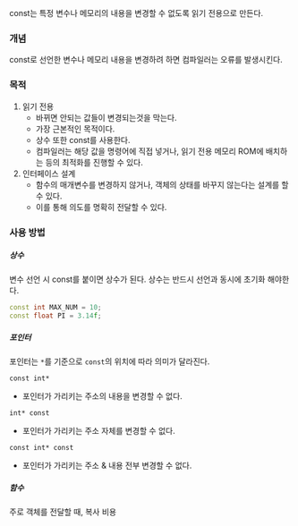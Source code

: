 const는 특정 변수나 메모리의 내용을 변경할 수 없도록 읽기 전용으로 만든다.

### 개념
const로 선언한 변수나 메모리 내용을 변경하려 하면 컴파일러는 오류를 발생시킨다.

### 목적
1. 읽기 전용
	- 바뀌면 안되는 값들이 변경되는것을 막는다.
	- 가장 근본적인 목적이다.
	- 상수 또한 const를 사용한다.
	- 컴파일러는 해당 값을 명령어에 직접 넣거나, 읽기 전용 메모리 ROM에 배치하는 등의 최적화를 진행할 수 있다.
2. 인터페이스 설계
	- 함수의 매개변수를 변경하지 않거나, 객체의 상태를 바꾸지 않는다는 설계를 할 수 있다.
	- 이를 통해 의도를 명확히 전달할 수 있다.

### 사용 방법
##### 상수
변수 선언 시 const를 붙이면 상수가 된다.
상수는 반드시 선언과 동시에 초기화 해야한다.

```cpp title:상수
const int MAX_NUM = 10;
const float PI = 3.14f;
```

##### 포인터
포인터는 `*`를 기준으로 `const`의 위치에 따라 의미가 달라진다.

`const int*` 
- 포인터가 가리키는 주소의 내용을 변경할 수 없다.

`int* const`
- 포인터가 가리키는 주소 자체를 변경할 수 없다.

`const int* const`
- 포인터가 가리키는 주소 & 내용 전부 변경할 수 없다.

##### 함수
주로 객체를 전달할 때, 복사 비용